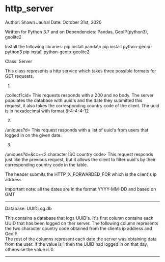# http_server

Author: Shawn Jauhal
Date: October 31st, 2020

Written for Python 3.7 and on
Dependencies:
Pandas, GeoIP(python3), geolite2

Install the following libraries:
pip install panda\n
pip install python-geoip-python3 
pip install python-geoip-geolite2 

Class: Server

This class represents a http service which takes three possible formats for GET requests.

1.
/collect?cid=<UUID>
This requests responds with a 200 and no body.  The server populates the database with uuid's and the date they 
submitted this request, it also takes the corresponding country code of the client.  The uuid is in hexadecimal
with format 8-4-4-4-12

2.
/uniques?d=<date>
This request responds with a list of uuid's from users that logged in on the given date.

3.
/uniques?d=<date>&cc=<2 character ISO country code>
This request responds just like the previous request, but it allows the client to filter uuid's by their corresponding
country code in the table.

The header submits the HTTP_X_FORWARDED_FOR which is the client's ip address

Important note: all the dates are in the format YYYY-MM-DD and based on GMT

------------------------------------------------------------------------------------------------------------------------

Database: UUIDLog.db

This contains a database that logs UUID's.  It's first column contains each UUID that has been logged on ther server. 
The following column represents the two character country code obtained from the clients ip address and GeoIP.  
The rest of the columns represent each date the server was obtaining data from the user.  If the value is 1 then the 
UUID had logged in on that day, otherwise the value is 0.

------------------------------------------------------------------------------------------------------------------------


